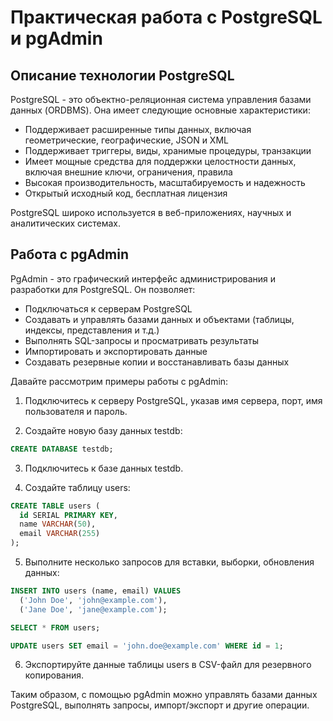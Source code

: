 # Практическая работа с PostgreSQL и pgAdmin

## Описание технологии PostgreSQL

PostgreSQL - это объектно-реляционная система управления базами данных (ORDBMS). Она имеет следующие основные характеристики:

- Поддерживает расширенные типы данных, включая геометрические, географические, JSON и XML
- Поддерживает триггеры, виды, хранимые процедуры, транзакции
- Имеет мощные средства для поддержки целостности данных, включая внешние ключи, ограничения, правила
- Высокая производительность, масштабируемость и надежность
- Открытый исходный код, бесплатная лицензия

PostgreSQL широко используется в веб-приложениях, научных и аналитических системах.

## Работа с pgAdmin

PgAdmin - это графический интерфейс администрирования и разработки для PostgreSQL. Он позволяет:

- Подключаться к серверам PostgreSQL 
- Создавать и управлять базами данных и объектами (таблицы, индексы, представления и т.д.)
- Выполнять SQL-запросы и просматривать результаты 
- Импортировать и экспортировать данные
- Создавать резервные копии и восстанавливать базы данных

Давайте рассмотрим примеры работы с pgAdmin:

1. Подключитесь к серверу PostgreSQL, указав имя сервера, порт, имя пользователя и пароль.

2. Создайте новую базу данных testdb:

```sql
CREATE DATABASE testdb;
```

3. Подключитесь к базе данных testdb.

4. Создайте таблицу users:

```sql
CREATE TABLE users (
  id SERIAL PRIMARY KEY,
  name VARCHAR(50),
  email VARCHAR(255)  
);
```

5. Выполните несколько запросов для вставки, выборки, обновления данных:

```sql
INSERT INTO users (name, email) VALUES
  ('John Doe', 'john@example.com'),
  ('Jane Doe', 'jane@example.com');

SELECT * FROM users; 

UPDATE users SET email = 'john.doe@example.com' WHERE id = 1;
```

6. Экспортируйте данные таблицы users в CSV-файл для резервного копирования.

Таким образом, с помощью pgAdmin можно управлять базами данных PostgreSQL, выполнять запросы, импорт/экспорт и другие операции.